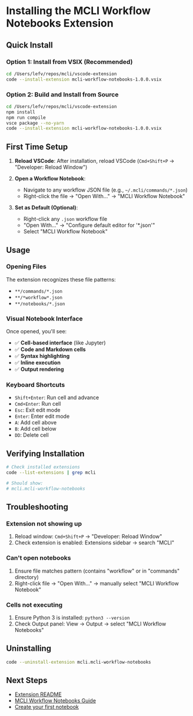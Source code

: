 # Installing the MCLI Workflow Notebooks Extension

## Quick Install

### Option 1: Install from VSIX (Recommended)

```bash
cd /Users/lefv/repos/mcli/vscode-extension
code --install-extension mcli-workflow-notebooks-1.0.0.vsix
```

### Option 2: Build and Install from Source

```bash
cd /Users/lefv/repos/mcli/vscode-extension
npm install
npm run compile
vsce package --no-yarn
code --install-extension mcli-workflow-notebooks-1.0.0.vsix
```

## First Time Setup

1. **Reload VSCode**: After installation, reload VSCode (`Cmd+Shift+P` → "Developer: Reload Window")

2. **Open a Workflow Notebook**:
   - Navigate to any workflow JSON file (e.g., `~/.mcli/commands/*.json`)
   - Right-click the file → "Open With..." → "MCLI Workflow Notebook"

3. **Set as Default (Optional)**:
   - Right-click any `.json` workflow file
   - "Open With..." → "Configure default editor for '*.json'"
   - Select "MCLI Workflow Notebook"

## Usage

### Opening Files

The extension recognizes these file patterns:
- `**/commands/*.json`
- `**/*workflow*.json`
- `**/notebooks/*.json`

### Visual Notebook Interface

Once opened, you'll see:
- ✅ **Cell-based interface** (like Jupyter)
- ✅ **Code and Markdown cells**
- ✅ **Syntax highlighting**
- ✅ **Inline execution**
- ✅ **Output rendering**

### Keyboard Shortcuts

- `Shift+Enter`: Run cell and advance
- `Cmd+Enter`: Run cell
- `Esc`: Exit edit mode
- `Enter`: Enter edit mode
- `A`: Add cell above
- `B`: Add cell below
- `DD`: Delete cell

## Verifying Installation

```bash
# Check installed extensions
code --list-extensions | grep mcli

# Should show:
# mcli.mcli-workflow-notebooks
```

## Troubleshooting

### Extension not showing up

1. Reload window: `Cmd+Shift+P` → "Developer: Reload Window"
2. Check extension is enabled: Extensions sidebar → search "MCLI"

### Can't open notebooks

1. Ensure file matches pattern (contains "workflow" or in "commands" directory)
2. Right-click file → "Open With..." → manually select "MCLI Workflow Notebook"

### Cells not executing

1. Ensure Python 3 is installed: `python3 --version`
2. Check Output panel: View → Output → select "MCLI Workflow Notebooks"

## Uninstalling

```bash
code --uninstall-extension mcli.mcli-workflow-notebooks
```

## Next Steps

- [Extension README](./README.md)
- [MCLI Workflow Notebooks Guide](../docs/workflow-notebooks.md)
- [Create your first notebook](../docs/workflow-notebooks.md#creating-new-workflows)

